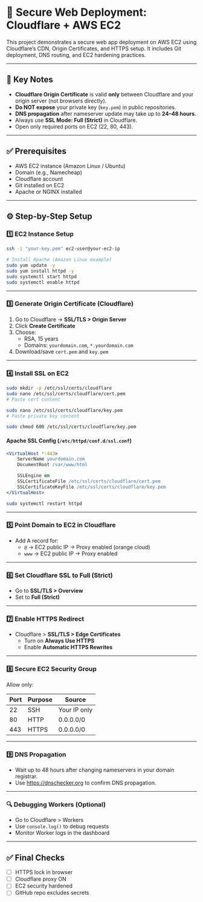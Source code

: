 # 🔐 Secure Web Deployment: Cloudflare + AWS EC2

This project demonstrates a secure web app deployment on AWS EC2 using Cloudflare’s CDN, Origin Certificates, and HTTPS setup. It includes Git deployment, DNS routing, and EC2 hardening practices.

---

## 📌 Key Notes

- **Cloudflare Origin Certificate** is valid **only** between Cloudflare and your origin server (not browsers directly).
- **Do NOT expose** your private key (`key.pem`) in public repositories.
- **DNS propagation** after nameserver update may take up to **24–48 hours**.
- Always use **SSL Mode: Full (Strict)** in Cloudflare.
- Open only required ports on EC2 (22, 80, 443).

---

## ✅ Prerequisites

- AWS EC2 instance (Amazon Linux / Ubuntu)
- Domain (e.g., Namecheap)
- Cloudflare account
- Git installed on EC2
- Apache or NGINX installed

---

## ⚙️ Step-by-Step Setup

### 1️⃣ EC2 Instance Setup

```bash
ssh -i "your-key.pem" ec2-user@your-ec2-ip

# Install Apache (Amazon Linux example)
sudo yum update -y
sudo yum install httpd -y
sudo systemctl start httpd
sudo systemctl enable httpd
```

---

### 3️⃣ Generate Origin Certificate (Cloudflare)

1. Go to Cloudflare → **SSL/TLS > Origin Server**
2. Click **Create Certificate**
3. Choose:
   - RSA, 15 years
   - Domains: `yourdomain.com`, `*.yourdomain.com`
4. Download/save `cert.pem` and `key.pem`

---

### 4️⃣ Install SSL on EC2

```bash
sudo mkdir -p /etc/ssl/certs/cloudflare
sudo nano /etc/ssl/certs/cloudflare/cert.pem
# Paste cert content

sudo nano /etc/ssl/certs/cloudflare/key.pem
# Paste private key content

sudo chmod 600 /etc/ssl/certs/cloudflare/key.pem
```

#### Apache SSL Config (`/etc/httpd/conf.d/ssl.conf`)

```apache
<VirtualHost *:443>
    ServerName yourdomain.com
    DocumentRoot /var/www/html

    SSLEngine on
    SSLCertificateFile /etc/ssl/certs/cloudflare/cert.pem
    SSLCertificateKeyFile /etc/ssl/certs/cloudflare/key.pem
</VirtualHost>
```

```bash
sudo systemctl restart httpd
```

---

### 5️⃣ Point Domain to EC2 in Cloudflare

- Add A record for:
  - `@` → EC2 public IP → Proxy enabled (orange cloud)
  - `www` → EC2 public IP → Proxy enabled

---

### 6️⃣ Set Cloudflare SSL to Full (Strict)

- Go to **SSL/TLS > Overview**
- Set to **Full (Strict)**

---

### 7️⃣ Enable HTTPS Redirect

- Cloudflare > **SSL/TLS > Edge Certificates**
  - Turn on **Always Use HTTPS**
  - Enable **Automatic HTTPS Rewrites**

---

### 8️⃣ Secure EC2 Security Group

Allow only:

| Port | Purpose | Source       |
|------|---------|--------------|
| 22   | SSH     | Your IP only |
| 80   | HTTP    | 0.0.0.0/0    |
| 443  | HTTPS   | 0.0.0.0/0    |

---

### 9️⃣ DNS Propagation

- Wait up to 48 hours after changing nameservers in your domain registrar.
- Use https://dnschecker.org to confirm DNS propagation.

---

### 🔍 Debugging Workers (Optional)

- Go to Cloudflare > Workers
- Use `console.log()` to debug requests
- Monitor Worker logs in the dashboard

---

## ✅ Final Checks

- [ ] HTTPS lock in browser
- [ ] Cloudflare proxy ON
- [ ] EC2 security hardened
- [ ] GitHub repo excludes secrets

